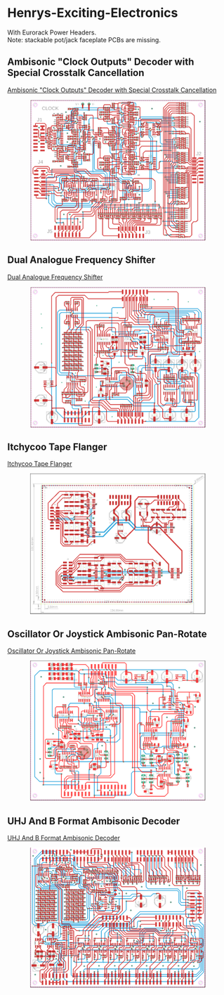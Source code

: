 # Henrys-Exciting-Electronics
With Eurorack Power Headers.  
Note: stackable pot/jack faceplate PCBs are missing.

## Ambisonic "Clock Outputs" Decoder with Special Crosstalk Cancellation
[Ambisonic "Clock Outputs" Decoder with Special Crosstalk Cancellation](https://www.interestingelectronics.com/old/henrys_interesting_electronics/ambisonic_decoder/ambisonic_clock_decoder/ambisonic_clock_decoder.htm)
<p align="center">
<img src="/images/Ambisonic Clock Decoder.png" width="400" height="320">
</p>

## Dual Analogue Frequency Shifter
[Dual Analogue Frequency Shifter](https://www.interestingelectronics.com/old/henrys_interesting_electronics/frequency_shifter/frequency_shifter.htm)
<p align="center">
<img src="/images/Dual Analogue Frequency Shifter.png" width="400" height="320">
</p>

## Itchycoo Tape Flanger  
[Itchycoo Tape Flanger](https://www.interestingelectronics.com/old/henrys_interesting_electronics/flanger/flanger.htm)
<p align="center">
<img src="/images/Itchycoo Tape Flanger.png" width="400" height="320">
</p>

## Oscillator Or Joystick Ambisonic Pan-Rotate
[Oscillator Or Joystick Ambisonic Pan-Rotate](https://www.interestingelectronics.com/old/henrys_interesting_electronics/ambisonic_swinger/ambisonic_swinger.htm)
<p align="center">
<img src="/images/Ambisonic Pan-Rotate.png" width="400" height="320">
</p>

## UHJ And B Format Ambisonic Decoder
[UHJ And B Format Ambisonic Decoder](https://www.interestingelectronics.com/old/henrys_interesting_electronics/ambisonic_decoder/ambisonic_decoder.htm)
<p align="center">
<img src="/images/UHJ Ambisonic Decoder.png" width="400" height="320">
</p>





